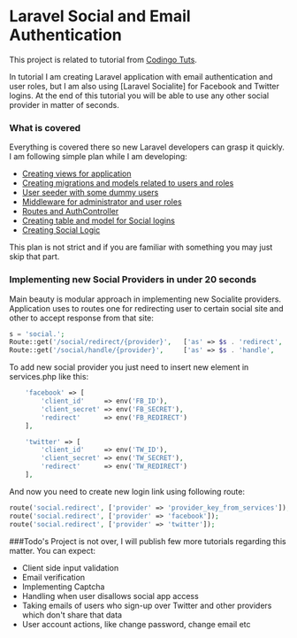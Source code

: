 # Laravel Social and Email Authentication

This project is related to tutorial from [Codingo Tuts].

In tutorial I am creating Laravel application  with email authentication and user roles, but I am also using [Laravel Socialite] for Facebook and Twitter logins.
At the end of this tutorial you will be able to use any other social provider in matter of seconds.

### What is covered
Everything is covered there so new Laravel developers can grasp it quickly. I am following simple plan while I am developing:

  - [Creating views for application]
  - [Creating migrations and models related to users and roles]
  - [User seeder with some dummy users]
  - [Middleware for administrator and user roles]
  - [Routes and AuthController]
  - [Creating table and model for Social logins]
  - [Creating Social Logic]

This plan is not strict and if you are familiar with something you may just skip that part.

### Implementing new Social Providers in under 20 seconds

Main beauty is modular approach in implementing new Socialite providers. Application uses to routes one for redirecting user to certain social site and other to accept response from that site:

```php
s = 'social.';
Route::get('/social/redirect/{provider}',   ['as' => $s . 'redirect',   'uses' => 'Auth\AuthController@getSocialRedirect']);
Route::get('/social/handle/{provider}',     ['as' => $s . 'handle',     'uses' => 'Auth\AuthController@getSocialHandle']);
```

To add new social provider you just need to insert new element in services.php like this:

```php
    'facebook' => [
        'client_id'     => env('FB_ID'),
        'client_secret' => env('FB_SECRET'),
        'redirect'      => env('FB_REDIRECT')
    ],

    'twitter' => [
        'client_id'     => env('TW_ID'),
        'client_secret' => env('TW_SECRET'),
        'redirect'      => env('TW_REDIRECT')
    ],
```

And now you need to create new login link using following route:
```php
route('social.redirect', ['provider' => 'provider_key_from_services']); //example
route('social.redirect', ['provider' => 'facebook']);
route('social.redirect', ['provider' => 'twitter']);
```

###Todo's
Project is not over, I will publish few more tutorials regarding this matter. You can expect:
  - Client side input validation
  - Email verification
  - Implementing Captcha
  - Handling when user disallows social app access
  - Taking emails of users who sign-up over Twitter and other providers which don't share that data
  - User account actions, like change password, change email etc

[Creating views for application]:http://tuts.codingo.me/laravel-social-and-email-authentication/#creating-views
[Creating migrations and models related to users and roles]:http://tuts.codingo.me/laravel-social-and-email-authentication/#migrations-users
[User seeder with some dummy users]:http://tuts.codingo.me/laravel-social-and-email-authentication/#user-role-seeders
[Middleware for administrator and user roles]:http://tuts.codingo.me/laravel-social-and-email-authentication/#middleware
[Routes and AuthController]:http://tuts.codingo.me/laravel-social-and-email-authentication/#routes
[Creating table and model for Social logins]:http://tuts.codingo.me/laravel-social-and-email-authentication/#pull-socialite
[Creating Social Logic]:http://tuts.codingo.me/laravel-social-and-email-authentication/#social-logic
[Codingo Tuts]:http://tuts.codingo.me/laravel-social-and-email-authentication
